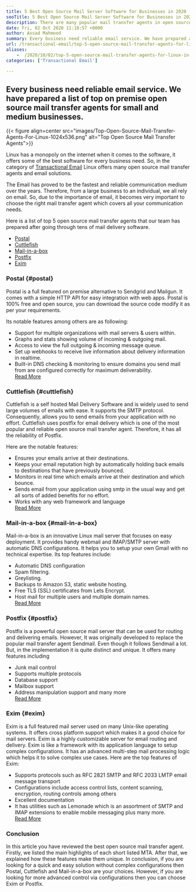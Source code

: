```yaml
---
title: 5 Best Open Source Mail Server Software for Businesses in 2020
seoTitle: 5 Best Open Source Mail Server Software for Businesses in 2020
description: There are many popular mail transfer agents in open source world to setup your own email service like Gmail. We have shortlisted top 5 mail servers.
date: Fri, 02 Oct 2020 11:18:57 +0000
author: Assad Mahmood
summary: Every business need reliable email service. We have prepared a list of top on premise open source mail transfer agents for small and medium businesses.
url: /transactional-email/top-5-open-source-mail-transfer-agents-for-linux-in-2020/
aliases: 
    -  /2020/10/02/top-5-open-source-mail-transfer-agents-for-linux-in-2020/
categories: ['Transactional Email']

---
```

## Every business need reliable email service. We have prepared a list of top on premise open source mail transfer agents for small and medium businesses.

{{< figure align=center src="images/Top-Open-Source-Mail-Transfer-Agents-For-Linux-1024x536.png" alt="Top Open Source Mail Transfer Agents">}}  

Linux has a monopoly on the internet when it comes to the software, it offers some of the best software for every business need. So, in the category of [Transactional Email][1] Linux offers many open source mail transfer agents and email solutions.

The Email has proved to be the fastest and reliable communication medium over the years. Therefore, from a large business to an individual, we all rely on email. So, due to the importance of email, it becomes very important to choose the right mail transfer agent which covers all your communication needs.

Here is a list of top 5 open source mail transfer agents that our team has prepared after going through tens of mail delivery software.

  * [Postal][2]
  * [Cuttlefish][3]
  * [Mail-in-a-box][4]
  * [Postfix][5]
  * [Exim][6]

### **Postal** {#postal}

Postal is a full featured on premise alternative to Sendgrid and Mailgun. It comes with a simple HTTP API for easy integration with web apps. Postal is 100% free and open source, you can download the source code modify it as per your requirements.

Its notable features among others are as following:

  * Support for multiple organizations with mail servers & users within.
  * Graphs and stats showing volume of incoming & outgoing mail.
  * Access to view the full outgoing & incoming message queue.
  * Set up webhooks to receive live information about delivery information in realtime. 
  * Built-in DNS checking & monitoring to ensure domains you send mail from are configured correctly for maximum deliverability.  
    [Read More][7]

### **Cuttlefish** {#cuttlefish}

Cuttlefish is a self hosted Mail Delivery Software and is widely used to send large volumes of emails with ease. It supports the SMTP protocol. Consequently, allows you to send emails from your application with no effort. Cuttlefish uses postfix for email delivery which is one of the most popular and reliable open source mail transfer agent. Therefore, it has all the reliability of Postfix.

Here are the notable features:

  * Ensures your emails arrive at their destinations.
  * Keeps your email reputation high by automatically holding back emails to destinations that have previously bounced.
  * Monitors in real time which emails arrive at their destination and which bounce.
  * Sends email from your application using smtp in the usual way and get all sorts of added benefits for no effort.
  * Works with any web framework and language  
    [Read More][8]

### **Mail-in-a-box** {#mail-in-a-box}

Mail-in-a-box is an innovative Linux mail server that focuses on easy deployment. It provides handy webmail and IMAP/SMTP server with automatic DNS configurations. It helps you to setup your own Gmail with no technical expertise. Its top features include:

  * Automatic DNS configuration
  * Spam filtering.
  * Greylisting.
  * Backups to Amazon S3, static website hosting.
  * Free TLS (SSL) certificates from Lets Encrypt.
  * Host mail for multiple users and multiple domain names.  
    [Read More][9]

### **Postfix** {#postfix}

Postfix is a powerful open source mail server that can be used for routing and delivering emails. However, It was originally developed to replace the popular mail transfer agent Sendmail. Even though it follows Sendmail a lot. But, in the implementation it is quite distinct and unique. It offers many features including

  * Junk mail control
  * Supports multiple protocols
  * Database support
  * Mailbox support
  * Address manipulation support and many more  
    [Read More][10]

### **Exim** {#exim}

Exim is a full featured mail server used on many Unix-like operating systems. It offers cross platform support which makes it a good choice for mail servers. Exim is a highly customizable server for email routing and delivery. Exim is like a framework with its application language to setup complex configurations. It has an advanced multi-step mail processing logic which helps it to solve complex use cases. Here are the top features of Exim:

  * Supports protocols such as RFC 2821 SMTP and RFC 2033 LMTP email message transport
  * Configurations include access control lists, content scanning, encryption, routing controls among others
  * Excellent documentation
  * It has utilities such as Lemonade which is an assortment of SMTP and IMAP extensions to enable mobile messaging plus many more.  
    [Read More][11]

### Conclusion

In this article you have reviewed the best open source mail transfer agent. Firstly, we listed the main highlights of each short listed MTA. After that, we explained how these features make them unique. In conclusion, if you are looking for a quick and easy solution without complex configurations then Postal, Cuttlefish and Mail-in-a-box are your choices. However, if you are looking for more advanced control via configurations then you can choose Exim or Postfix.

 [1]: https://products.containerize.com/transactional-email
 [2]: #postal
 [3]: #cuttlefish
 [4]: #mail-in-a-box
 [5]: #postfix
 [6]: #exim
 [7]: https://products.containerize.com/transactional-email/postal
 [8]: https://products.containerize.com/transactional-email/cuttlefish
 [9]: https://products.containerize.com/transactional-email/mail-in-a-box
 [10]: https://products.containerize.com/transactional-email/postfix
 [11]: https://products.containerize.com/transactional-email/exim